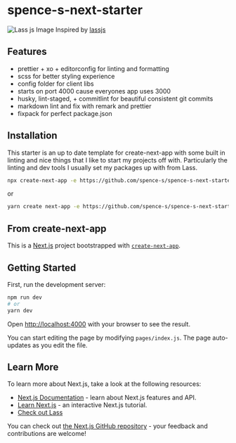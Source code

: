 # spence-s-next-starter

![Lass js Image](https://cdn.rawgit.com/lassjs/lass/e39cd571/media/lass.png)
Inspired by [lassjs](https://github.com/lassjs/lass)


## Features

* prettier + xo + editorconfig for linting and formatting
* scss for better styling experience
* config folder for client libs
* starts on port 4000 cause everyones app uses 3000
* husky, lint-staged, + commitlint for beautiful consistent git commits
* markdown lint and fix with remark and prettier
* fixpack for perfect package.json


## Installation

This starter is an up to date template for create-next-app with some built in linting and nice things that I like to start my projects off with. Particularly the linting and dev tools I usually set my packages up with from Lass.

```sh
npx create-next-app -e https://github.com/spence-s/spence-s-next-starter
```

or

```sh
yarn create next-app -e https://github.com/spence-s/spence-s-next-starter
```


## From create-next-app

This is a [Next.js](https://nextjs.org/) project bootstrapped with [`create-next-app`](https://github.com/vercel/next.js/tree/canary/packages/create-next-app).


## Getting Started

First, run the development server:

```bash
npm run dev
# or
yarn dev
```

Open <http://localhost:4000> with your browser to see the result.

You can start editing the page by modifying `pages/index.js`. The page auto-updates as you edit the file.


## Learn More

To learn more about Next.js, take a look at the following resources:

* [Next.js Documentation](https://nextjs.org/docs) - learn about Next.js features and API.
* [Learn Next.js](https://nextjs.org/learn) - an interactive Next.js tutorial.
* [Check out Lass](https://github.com/lassjs/lass)

You can check out [the Next.js GitHub repository](https://github.com/vercel/next.js/) - your feedback and contributions are welcome!
